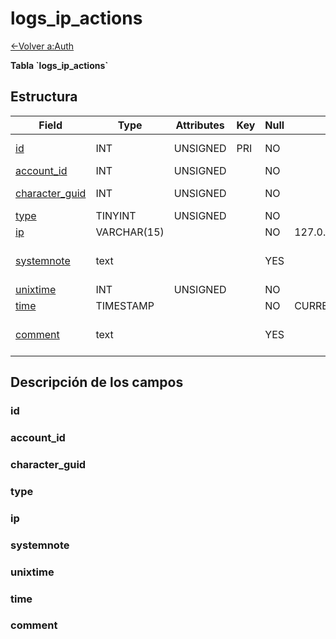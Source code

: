 # logs\_ip\_actions

[<-Volver a:Auth](database-auth.md)

**Tabla \`logs\_ip\_actions\`**

## Estructura

| Field               | Type        | Attributes | Key | Null | Default           | Extra          | Comment                       |
|---------------------|-------------|------------|-----|------|-------------------|----------------|-------------------------------|
| [id][1]             | INT         | UNSIGNED   | PRI | NO   |                   | AUTO_INCREMENT | Unique Identifier             |
| [account_id][2]     | INT         | UNSIGNED   |     | NO   |                   |                | Account ID                    |
| [character_guid][3] | INT         | UNSIGNED   |     | NO   |                   |                | Character Guid                |
| [type][4]           | TINYINT     | UNSIGNED   |     | NO   |                   |                |                               |
| [ip][5]             | VARCHAR(15) |            |     | NO   | 127.0.0.1         |                |                               |
| [systemnote][6]     | text        |            |     | YES  |                   |                | Notes inserted by system      |
| [unixtime][7]       | INT         | UNSIGNED   |     | NO   |                   |                | Unixtime                      |
| [time][8]           | TIMESTAMP   |            |     | NO   | CURRENT_TIMESTAMP |                | TIMESTAMP                     |
| [comment][9]        | text        |            |     | YES  |                   |                | Allows users to add a comment |

[1]: #id
[2]: #account_id
[3]: #character_guid
[4]: #type
[5]: #ip
[6]: #systemnote
[7]: #unixtime
[8]: #time
[9]: #comment

## Descripción de los campos

### id

### account_id

### character_guid

### type

### ip

### systemnote

### unixtime

### time

### comment